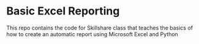 # Basic Excel Reporting
This repo contains the code for Skillshare class that teaches the basics of how to create an automatic report using Microsoft Excel and Python
